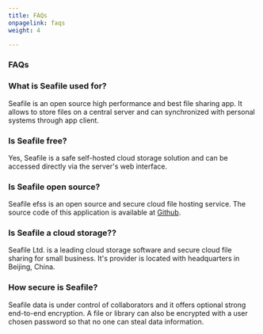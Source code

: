 ```yaml
---
title: FAQs
onpagelink: faqs
weight: 4

---
```


### **FAQs**

### What is Seafile used for?
Seafile is an open source high performance and best file sharing app. It allows to store files on a central server and can synchronized with personal systems through app client.
### Is Seafile free?
Yes, Seafile is a safe self-hosted cloud storage solution and can be accessed directly via the server's web interface.
### Is Seafile open source?
Seafile efss is an open source and secure cloud file hosting service. The source code of this application is available at [Github](https://github.com/haiwen/seafile).
### Is Seafile a cloud storage??
Seafile Ltd. is a leading cloud storage software and secure cloud file sharing for small business. It's provider is located with headquarters in Beijing, China.
### How secure is Seafile?
Seafile data is under control of collaborators and it offers optional strong end-to-end encryption. A file or library can also be encrypted with a user chosen password so that no one can steal data information. 
